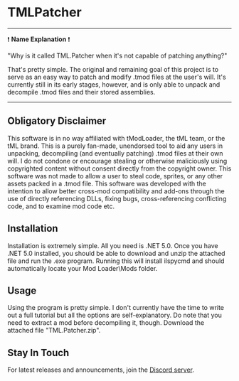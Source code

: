 # TMLPatcher

---

:exclamation: **Name Explanation** :exclamation: 

"Why is it called TML.Patcher when it's not capable of patching anything?"

That's pretty simple. The original and remaining goal of this project is to serve as an easy way to patch and modify .tmod files at the user's will. It's currently still in its early stages, however, and is only able to unpack and decompile .tmod files and their stored assemblies.

---

## Obligatory Disclaimer

This software is in no way affiliated with tModLoader, the tML team, or the tML brand. This is a purely fan-made, unendorsed tool to aid any users in unpacking, decompiling (and eventually patching) .tmod files at their own will. I do not condone or encourage stealing or otherwise maliciously using copyrighted content without consent directly from the copyright owner. This software was not made to allow a user to steal code, sprites, or any other assets packed in a .tmod file. This software was developed with the intention to allow better cross-mod compatibility and add-ons through the use of directly referencing DLLs, fixing bugs, cross-referencing conflicting code, and to examine mod code etc.

## Installation

Installation is extremely simple. All you need is .NET 5.0. Once you have .NET 5.0 installed, you should be able to download and unzip the attached file and run the .exe program. Running this will install ilspycmd and should automatically locate your Mod Loader\Mods folder.

## Usage

Using the program is pretty simple. I don't currently have the time to write out a full tutorial but all the options are self-explanatory. Do note that you need to extract a mod before decompiling it, though.
Download the attached file "TML.Patcher.zip".

## Stay In Touch

For latest releases and announcements, join the [Discord server](https://discord.com/invite/qrZ4Bpz).
